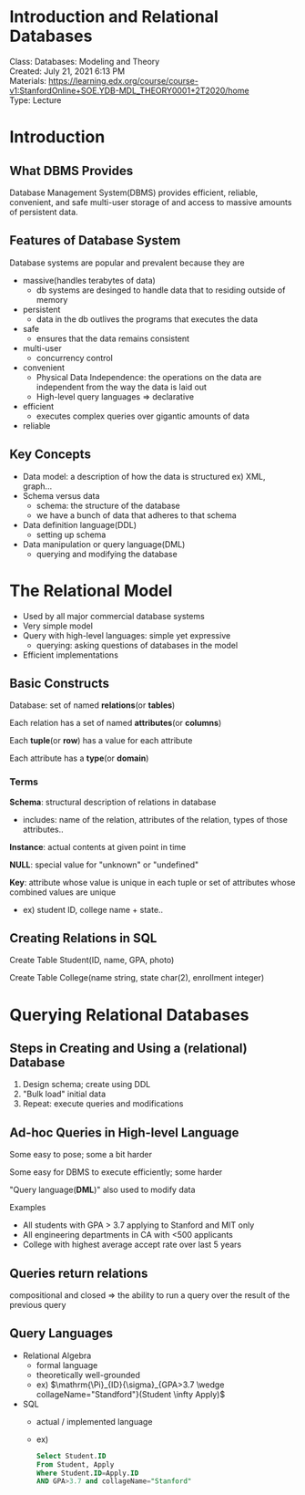 # Introduction and Relational Databases

Class: Databases: Modeling and Theory<br>
Created: July 21, 2021 6:13 PM<br>
Materials: https://learning.edx.org/course/course-v1:StanfordOnline+SOE.YDB-MDL_THEORY0001+2T2020/home<br>
Type: Lecture

# Introduction

## What DBMS Provides

Database Management System(DBMS) provides efficient, reliable, convenient, and safe multi-user storage of and access to massive amounts of persistent data.

## Features of Database System

Database systems are popular and prevalent because they are

- massive(handles terabytes of data)
    - db systems are desinged to handle data that to residing outside of memory
- persistent
    - data in the db outlives the programs that executes the data
- safe
    - ensures that the data remains consistent
- multi-user
    - concurrency control
- convenient
    - Physical Data Independence: the operations on the data are independent from the way the data is laid out
    - High-level query languages ⇒ declarative
- efficient
    - executes complex queries over gigantic amounts of data
- reliable

## Key Concepts

- Data model: a description of how the data is structured ex) XML, graph...
- Schema versus data
    - schema: the structure of the database
    - we have a bunch of data that adheres to that schema
- Data definition language(DDL)
    - setting up schema
- Data manipulation or query language(DML)
    - querying and modifying the database

# The Relational Model

- Used by all major commercial database systems
- Very simple model
- Query with high-level languages: simple yet expressive
    - querying: asking questions of databases in the model
- Efficient implementations

## Basic Constructs

Database: set of named **relations**(or **tables**)

Each relation has a set of named **attributes**(or **columns**)

Each **tuple**(or **row**) has a value for each attribute

Each attribute has a **type**(or **domain**)

### Terms

**Schema**: structural description of relations in database

- includes: name of the relation, attributes of the relation, types of those attributes..

**Instance**: actual contents at given point in time

**NULL**: special value for "unknown" or "undefined"

**Key**: attribute whose value is unique in each tuple or set of attributes whose combined values are unique

- ex) student ID, college name + state..

## Creating Relations in SQL

Create Table Student(ID, name, GPA, photo)

Create Table College(name string, state char(2), enrollment integer)

# Querying Relational Databases

## Steps in Creating and Using a (relational) Database

1. Design schema; create using DDL
2. "Bulk load" initial data
3. Repeat: execute queries and modifications

## Ad-hoc Queries in High-level Language

Some easy to pose; some a bit harder

Some easy for DBMS to execute efficiently; some harder

"Query language(**DML**)" also used to modify data

Examples

- All students with GPA > 3.7 applying to Stanford and MIT only
- All engineering departments in CA with <500 applicants
- College with highest average accept rate over last 5 years

## Queries return relations

compositional and closed ⇒ the ability to run a query over the result of the previous query

## Query Languages

- Relational Algebra
    - formal language
    - theoretically well-grounded
    - ex) $\mathrm{\Pi}_{ID}{\sigma}_{GPA>3.7 \wedge collageName="Standford"}(Student \infty Apply)$
- SQL
    - actual / implemented language
    - ex)

        ```sql
        Select Student.ID
        From Student, Apply
        Where Student.ID=Apply.ID
        AND GPA>3.7 and collageName="Stanford"
        ```
